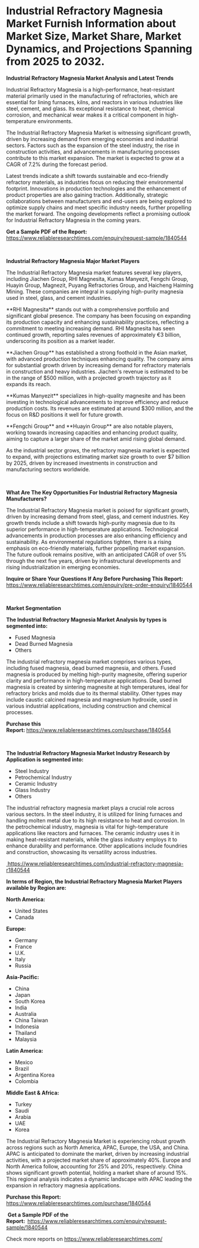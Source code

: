 <p><h1>Industrial Refractory Magnesia Market Furnish Information about Market Size, Market Share, Market Dynamics, and Projections Spanning from 2025 to 2032.</h1></p><p><strong>Industrial Refractory Magnesia Market Analysis and Latest Trends</strong></p>
<p><p>Industrial Refractory Magnesia is a high-performance, heat-resistant material primarily used in the manufacturing of refractories, which are essential for lining furnaces, kilns, and reactors in various industries like steel, cement, and glass. Its exceptional resistance to heat, chemical corrosion, and mechanical wear makes it a critical component in high-temperature environments.</p><p>The Industrial Refractory Magnesia Market is witnessing significant growth, driven by increasing demand from emerging economies and industrial sectors. Factors such as the expansion of the steel industry, the rise in construction activities, and advancements in manufacturing processes contribute to this market expansion. The market is expected to grow at a CAGR of 7.2% during the forecast period.</p><p>Latest trends indicate a shift towards sustainable and eco-friendly refractory materials, as industries focus on reducing their environmental footprint. Innovations in production technologies and the enhancement of product properties are also gaining traction. Additionally, strategic collaborations between manufacturers and end-users are being explored to optimize supply chains and meet specific industry needs, further propelling the market forward. The ongoing developments reflect a promising outlook for Industrial Refractory Magnesia in the coming years.</p></p>
<p><strong>Get a Sample PDF of the Report:&nbsp;</strong> <a href="https://www.reliableresearchtimes.com/enquiry/request-sample/1840544?utm_campaign=2131&utm_medium=2&utm_source=Github&utm_content=ia&utm_term=03022025&utm_id=industrial-refractory-magnesia">https://www.reliableresearchtimes.com/enquiry/request-sample/1840544</a></p>
<p>&nbsp;</p>
<p><strong>Industrial Refractory Magnesia Major Market Players</strong></p>
<p><p>The Industrial Refractory Magnesia market features several key players, including Jiachen Group, RHI Magnesita, Kumas Manyezit, Fengchi Group, Huayin Group, Magnezit, Puyang Refractories Group, and Haicheng Haiming Mining. These companies are integral in supplying high-purity magnesia used in steel, glass, and cement industries.</p><p>**RHI Magnesita** stands out with a comprehensive portfolio and significant global presence. The company has been focusing on expanding its production capacity and enhancing sustainability practices, reflecting a commitment to meeting increasing demand. RHI Magnesita has seen continued growth, reporting sales revenues of approximately €3 billion, underscoring its position as a market leader.</p><p>**Jiachen Group** has established a strong foothold in the Asian market, with advanced production techniques enhancing quality. The company aims for substantial growth driven by increasing demand for refractory materials in construction and heavy industries. Jiachen's revenue is estimated to be in the range of $500 million, with a projected growth trajectory as it expands its reach.</p><p>**Kumas Manyezit** specializes in high-quality magnesite and has been investing in technological advancements to improve efficiency and reduce production costs. Its revenues are estimated at around $300 million, and the focus on R&D positions it well for future growth.</p><p>**Fengchi Group** and **Huayin Group** are also notable players, working towards increasing capacities and enhancing product quality, aiming to capture a larger share of the market amid rising global demand.</p><p>As the industrial sector grows, the refractory magnesia market is expected to expand, with projections estimating market size growth to over $7 billion by 2025, driven by increased investments in construction and manufacturing sectors worldwide.</p></p>
<p>&nbsp;</p>
<p><strong>What Are The Key Opportunities For Industrial Refractory Magnesia Manufacturers?</strong></p>
<p><p>The Industrial Refractory Magnesia market is poised for significant growth, driven by increasing demand from steel, glass, and cement industries. Key growth trends include a shift towards high-purity magnesia due to its superior performance in high-temperature applications. Technological advancements in production processes are also enhancing efficiency and sustainability. As environmental regulations tighten, there is a rising emphasis on eco-friendly materials, further propelling market expansion. The future outlook remains positive, with an anticipated CAGR of over 5% through the next five years, driven by infrastructural developments and rising industrialization in emerging economies.</p></p>
<p><strong>Inquire or Share Your Questions If Any Before Purchasing This Report:</strong> <a href="https://www.reliableresearchtimes.com/enquiry/pre-order-enquiry/1840544?utm_campaign=2131&utm_medium=2&utm_source=Github&utm_content=ia&utm_term=03022025&utm_id=industrial-refractory-magnesia">https://www.reliableresearchtimes.com/enquiry/pre-order-enquiry/1840544</a></p>
<p>&nbsp;</p>
<p><strong>Market Segmentation</strong></p>
<p><strong>The Industrial Refractory Magnesia Market Analysis by types is segmented into:</strong></p>
<p><ul><li>Fused Magnesia</li><li>Dead Burned Magnesia</li><li>Others</li></ul></p>
<p><p>The industrial refractory magnesia market comprises various types, including fused magnesia, dead burned magnesia, and others. Fused magnesia is produced by melting high-purity magnesite, offering superior clarity and performance in high-temperature applications. Dead burned magnesia is created by sintering magnesite at high temperatures, ideal for refractory bricks and molds due to its thermal stability. Other types may include caustic calcined magnesia and magnesium hydroxide, used in various industrial applications, including construction and chemical processes.</p></p>
<p><strong>Purchase this Report:&nbsp;</strong><a href="https://www.reliableresearchtimes.com/purchase/1840544?utm_campaign=2131&utm_medium=2&utm_source=Github&utm_content=ia&utm_term=03022025&utm_id=industrial-refractory-magnesia">https://www.reliableresearchtimes.com/purchase/1840544</a></p>
<p>&nbsp;</p>
<p><strong>The Industrial Refractory Magnesia Market Industry Research by Application is segmented into:</strong></p>
<p><ul><li>Steel Industry</li><li>Petrochemical Industry</li><li>Ceramic Industry</li><li>Glass Industry</li><li>Others</li></ul></p>
<p><p>The industrial refractory magnesia market plays a crucial role across various sectors. In the steel industry, it is utilized for lining furnaces and handling molten metal due to its high resistance to heat and corrosion. In the petrochemical industry, magnesia is vital for high-temperature applications like reactors and furnaces. The ceramic industry uses it in making heat-resistant materials, while the glass industry employs it to enhance durability and performance. Other applications include foundries and construction, showcasing its versatility across industries.</p></p>
<p><a href="https://www.reliableresearchtimes.com/industrial-refractory-magnesia-r1840544?utm_campaign=2131&utm_medium=2&utm_source=Github&utm_content=ia&utm_term=03022025&utm_id=industrial-refractory-magnesia">&nbsp;https://www.reliableresearchtimes.com/industrial-refractory-magnesia-r1840544</a></p>
<p><strong>In terms of Region, the Industrial Refractory Magnesia Market Players available by Region are:</strong></p>
<p>
    <p> <strong> North America: </strong>
        <ul>
            <li>United States</li>
            <li>Canada</li>
        </ul>
        </p> 
    <p> <strong> Europe: </strong>
        <ul>
            <li>Germany</li>
            <li>France</li>
            <li>U.K.</li>
            <li>Italy</li>
            <li>Russia</li>
        </ul>
        </p> 
    <p> <strong> Asia-Pacific: </strong>
        <ul>
            <li>China</li>
            <li>Japan</li>
            <li>South Korea</li>
            <li>India</li>
            <li>Australia</li>
            <li>China Taiwan</li>
            <li>Indonesia</li>
            <li>Thailand</li>
            <li>Malaysia</li>
        </ul>
        </p> 
    <p> <strong> Latin America: </strong>
        <ul>
            <li>Mexico</li>
            <li>Brazil</li>
            <li>Argentina Korea</li>
            <li>Colombia</li>
        </ul>
        </p> 
    <p> <strong> Middle East & Africa: </strong>
        <ul>
            <li>Turkey</li>
            <li>Saudi</li>
            <li>Arabia</li>
            <li>UAE</li>
            <li>Korea</li>
        </ul>
    </p>
    </p>
<p><p>The Industrial Refractory Magnesia Market is experiencing robust growth across regions such as North America, APAC, Europe, the USA, and China. APAC is anticipated to dominate the market, driven by increasing industrial activities, with a projected market share of approximately 40%. Europe and North America follow, accounting for 25% and 20%, respectively. China shows significant growth potential, holding a market share of around 15%. This regional analysis indicates a dynamic landscape with APAC leading the expansion in refractory magnesia applications.</p></p>
<p><strong>Purchase this Report: </strong><a href="https://www.reliableresearchtimes.com/purchase/1840544?utm_campaign=2131&utm_medium=2&utm_source=Github&utm_content=ia&utm_term=03022025&utm_id=industrial-refractory-magnesia">https://www.reliableresearchtimes.com/purchase/1840544</a></p>
<p>&nbsp;<strong>Get a Sample PDF of the Report:&nbsp;&nbsp;</strong><a href="https://www.reliableresearchtimes.com/enquiry/request-sample/1840544?utm_campaign=2131&utm_medium=2&utm_source=Github&utm_content=ia&utm_term=03022025&utm_id=industrial-refractory-magnesia">https://www.reliableresearchtimes.com/enquiry/request-sample/1840544</a></p>
<p><strong></strong></p>
<p>Check more reports on <a href="https://www.reliableresearchtimes.com/?utm_campaign=2131&utm_medium=2&utm_source=Github&utm_content=ia&utm_term=03022025&utm_id=industrial-refractory-magnesia">https://www.reliableresearchtimes.com/</a></p>
